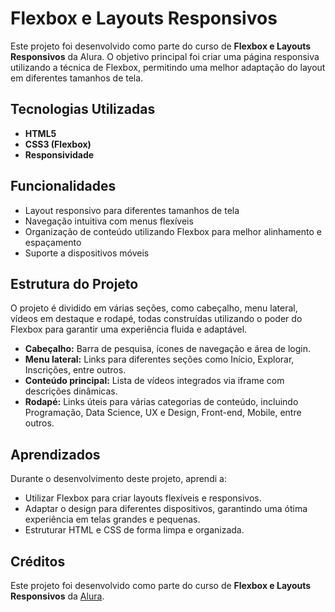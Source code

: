 # Flexbox e Layouts Responsivos

Este projeto foi desenvolvido como parte do curso de **Flexbox e Layouts Responsivos** da Alura. O objetivo principal foi criar uma página responsiva utilizando a técnica de Flexbox, permitindo uma melhor adaptação do layout em diferentes tamanhos de tela.

## Tecnologias Utilizadas

- **HTML5**
- **CSS3 (Flexbox)**
- **Responsividade**

## Funcionalidades

- Layout responsivo para diferentes tamanhos de tela
- Navegação intuitiva com menus flexíveis
- Organização de conteúdo utilizando Flexbox para melhor alinhamento e espaçamento
- Suporte a dispositivos móveis

## Estrutura do Projeto

O projeto é dividido em várias seções, como cabeçalho, menu lateral, vídeos em destaque e rodapé, todas construídas utilizando o poder do Flexbox para garantir uma experiência fluida e adaptável. 

- **Cabeçalho:** Barra de pesquisa, ícones de navegação e área de login.
- **Menu lateral:** Links para diferentes seções como Início, Explorar, Inscrições, entre outros.
- **Conteúdo principal:** Lista de vídeos integrados via iframe com descrições dinâmicas.
- **Rodapé:** Links úteis para várias categorias de conteúdo, incluindo Programação, Data Science, UX e Design, Front-end, Mobile, entre outros.

## Aprendizados

Durante o desenvolvimento deste projeto, aprendi a:
- Utilizar Flexbox para criar layouts flexíveis e responsivos.
- Adaptar o design para diferentes dispositivos, garantindo uma ótima experiência em telas grandes e pequenas.
- Estruturar HTML e CSS de forma limpa e organizada.

## Créditos

Este projeto foi desenvolvido como parte do curso de **Flexbox e Layouts Responsivos** da [Alura](https://www.alura.com.br/).
